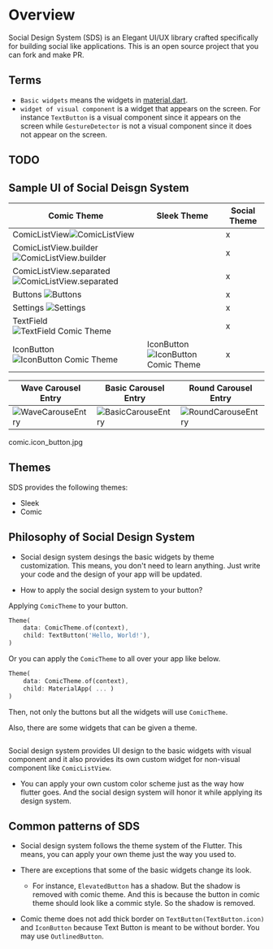 # Overview

Social Design System (SDS) is an Elegant UI/UX library crafted specifically for building social like applications. This is an open source project that you can fork and make PR.

## Terms

- `Basic widgets` means the widgets in [material.dart](https://github.com/flutter/flutter/blob/master/packages/flutter/lib/material.dart).
- `widget of visual component` is a widget that appears on the screen. For instance `TextButton` is a visual component since it appears on the screen while `GestureDetector` is not a visual component since it does not appear on the screen.

## TODO

## Sample UI of Social Deisgn System

| Comic Theme    | Sleek Theme          | Social Theme        |
| -------------------------- | --------------------- | --------------------------- |
| ComicListView![ComicListView](https://thruthesky.github.io/social_design_system/images/comic_list_view.jpg) | | x |
| ComicListView.builder ![ComicListView.builder](https://thruthesky.github.io/social_design_system/images/comic_list_view_builder.jpg) | | x |
| ComicListView.separated ![ComicListView.separated](https://thruthesky.github.io/social_design_system/images/comic_list_view_separated.jpg) | | x |
| Buttons ![Buttons](https://thruthesky.github.io/social_design_system/images/buttons.jpg) |  | x |
| Settings ![Settings](https://thruthesky.github.io/social_design_system/images/settings.jpg) |  | x |
| TextField ![TextField Comic Theme](https://thruthesky.github.io/social_design_system/images/comic.text_field.jpg) | | x |
| IconButton ![IconButton Comic Theme](https://thruthesky.github.io/social_design_system/images/comic.icon_button.jpg) | IconButton ![IconButton Comic Theme](https://thruthesky.github.io/social_design_system/images/sleek.icon_button.jpg) | x |

| Wave Carousel Entry | Basic Carousel Entry | Round Carousel Entry |
| -------------------------- | --------------------- | --------------------------- |
| ![WaveCarouseEntry](https://thruthesky.github.io/social_design_system/images/wave_carousel_entry.gif)| ![BasicCarouseEntry](https://thruthesky.github.io/social_design_system/images/basic_carousel_entry.gif)| ![RoundCarouseEntry](https://thruthesky.github.io/social_design_system/images/round_carousel_entry.gif)|

comic.icon_button.jpg

## Themes

SDS provides the following themes:

- Sleek
- Comic

## Philosophy of Social Design System

- Social design system desings the basic widgets by theme customization. This means, you don't need to learn anything. Just write your code and the design of your app will be updated.

- How to apply the social design system to your button?

Applying `ComicTheme` to your button.

```dart
Theme(
    data: ComicTheme.of(context),
    child: TextButton('Hello, World!'),
)
```

Or you can apply the `ComicTheme` to all over your app like below.

```dart
Theme(
    data: ComicTheme.of(context),
    child: MaterialApp( ... )
)
```

Then, not only the buttons but all the widgets will use `ComicTheme`.

Also, there are some widgets that can be given a theme.

```dart

```

Social design system provides UI design to the basic widgets with visual component and it also provides its own custom widget for non-visual component like `ComicListView`.

- You can apply your own custom color scheme just as the way how flutter goes. And the social design system will honor it while applying its design system.

## Common patterns of SDS

- Social design system follows the theme system of the Flutter. This means, you can apply your own theme just the way you used to.

- There are exceptions that some of the basic widgets change its look.
    - For instance, `ElevatedButton` has a shadow. But the shadow is removed with comic theme. And this is because the button in comic theme should look like a commic style. So the shadow is removed.

- Comic theme does not add thick border on `TextButton(TextButton.icon)` and `IconButton` because Text Button is meant to be without border. You may use `OutlinedButton`.
